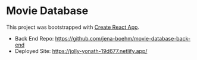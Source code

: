 # Movie Database

This project was bootstrapped with [Create React App](https://github.com/facebook/create-react-app).

- Back End Repo: https://github.com/jena-boehm/movie-database-back-end
- Deployed Site: https://jolly-yonath-19d677.netlify.app/
